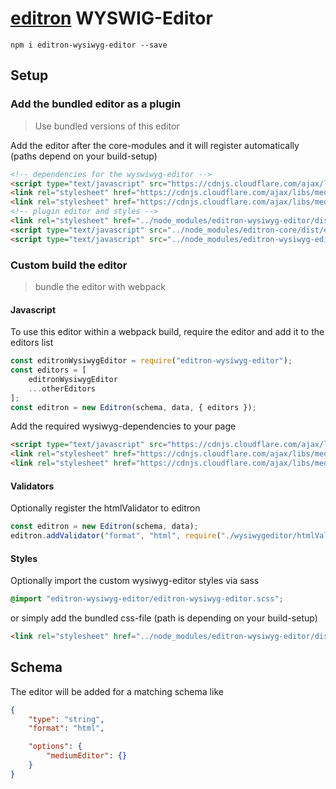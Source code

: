 # [editron](https://github.com/sueddeutsche/editron) WYSWIG-Editor

`npm i editron-wysiwyg-editor --save`


## Setup

### Add the bundled editor as a plugin

> Use bundled versions of this editor


Add the editor after the core-modules and it will register automatically (paths depend on your build-setup)

```html
<!-- dependencies for the wyswiwyg-editor -->
<script type="text/javascript" src="https://cdnjs.cloudflare.com/ajax/libs/medium-editor/5.16.1/js/medium-editor.min.js"></script>
<link rel="stylesheet" href="https://cdnjs.cloudflare.com/ajax/libs/medium-editor/5.16.1/css/medium-editor.min.css">
<link rel="stylesheet" href="https://cdnjs.cloudflare.com/ajax/libs/medium-editor/5.16.1/css/themes/bootstrap.css">
<!-- plugin editor and styles -->
<link rel="stylesheet" href="../node_modules/editron-wysiwyg-editor/dist/editron-wysiwyg-editor.css">
<script type="text/javascript" src="../node_modules/editron-core/dist/editron-modules.js"></script>
<script type="text/javascript" src="../node_modules/editron-wysiwyg-editor/dist/editron-wysiwyg-editor.js"></script>
```


### Custom build the editor

> bundle the editor with webpack


#### Javascript

To use this editor within a webpack build, require the editor and add it to the editors list

```js
const editronWysiwygEditor = require("editron-wysiwyg-editor");
const editors = [
    editronWysiwygEditor
    ...otherEditors
];
const editron = new Editron(schema, data, { editors });
```

Add the required wysiwyg-dependencies to your page

```html
<script type="text/javascript" src="https://cdnjs.cloudflare.com/ajax/libs/medium-editor/5.16.1/js/medium-editor.min.js"></script>
<link rel="stylesheet" href="https://cdnjs.cloudflare.com/ajax/libs/medium-editor/5.16.1/css/medium-editor.min.css">
<link rel="stylesheet" href="https://cdnjs.cloudflare.com/ajax/libs/medium-editor/5.16.1/css/themes/bootstrap.css">
```


#### Validators

Optionally register the htmlValidator to editron

```js
const editron = new Editron(schema, data);
editron.addValidator("format", "html", require("./wysiwygeditor/htmlValidator").validate);
```


#### Styles

Optionally import the custom wysiwyg-editor styles via sass

```scss
@import "editron-wysiwyg-editor/editron-wysiwyg-editor.scss";
```

or simply add the bundled css-file (path is depending on your build-setup)

```html
<link rel="stylesheet" href="../node_modules/editron-wysiwyg-editor/dist/editron-wysiwyg-editor.css">
```


## Schema

The editor will be added for a matching schema like

```json
{
    "type": "string",
    "format": "html",

    "options": {
        "mediumEditor": {}
    }
}
```

